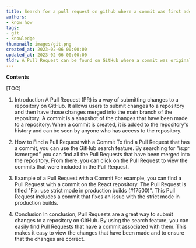```yaml
---
title: Search for a pull request on github where a commit was first added
authors:
- know_how
tags:
- git
- knowledge
thumbnail: images/git.png
created_at: 2023-02-06 00:00:00
updated_at: 2023-02-06 00:00:00
tldr: A Pull Request can be found on GitHub where a commit was originally created by clicking the `Commits` tab on the Pull Request page.
---
```


**Contents**

[TOC]

1. Introduction 
A Pull Request (PR) is a way of submitting changes to a repository on GitHub. It allows users to submit changes to a repository and then have those changes merged into the main branch of the repository. A commit is a snapshot of the changes that have been made to a repository. When a commit is created, it is added to the repository's history and can be seen by anyone who has access to the repository.

2. How to Find a Pull Request with a Commit 
To find a Pull Request that has a commit, you can use the GitHub search feature. By searching for "is:pr is:merged" you can find all the Pull Requests that have been merged into the repository. From there, you can click on the Pull Request to view the commits that were included in the Pull Request.

3. Example of a Pull Request with a Commit 
For example, you can find a Pull Request with a commit on the React repository. The Pull Request is titled "Fix: use strict mode in production builds (#17500)". This Pull Request includes a commit that fixes an issue with the strict mode in production builds. 

4. Conclusion 
In conclusion, Pull Requests are a great way to submit changes to a repository on GitHub. By using the search feature, you can easily find Pull Requests that have a commit associated with them. This makes it easy to view the changes that have been made and to ensure that the changes are correct.

